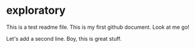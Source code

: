 exploratory
===========
This is a test readme file.  This is my first github document.  Look at me go!

Let's add a second line.  Boy, this is great stuff.
